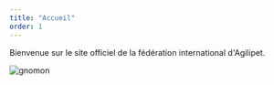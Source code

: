 ```yaml
---
title: "Accueil"
order: 1
---
```

Bienvenue sur le site officiel de la fédération international d'Agilipet. 

![gnomon](Gnomon.svg)
